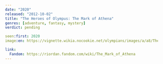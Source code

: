 ```yaml
---
date: "2020"
released: "2012-10-02"
title: "The Heroes of Olympus: The Mark of Athena"
genres: [adventure, fantasy, mystery]
verdict: pending

seen:first: 2020
image:en: https://vignette.wikia.nocookie.net/olympians/images/a/a8/The_Mark_of_Athena.jpeg/revision/latest?cb=20130330182357

link:
  Fandom: https://riordan.fandom.com/wiki/The_Mark_of_Athena
---
```


